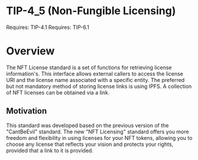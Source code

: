 # TIP-4_5 (Non-Fungible Licensing)

Requires: TIP-4.1 Requires: TIP-6.1

# Overview

The NFT License standard is a set of functions for retrieving license information's. This interface allows external callers to access the license URI and the license name associated with a specific entity. The preferred but not mandatory method of storing license links is using IPFS. A collection of NFT licenses can be obtained via a link.

## Motivation

This standard was developed based on the previous version of the "CantBeEvil" standard. The new "NFT Licensing" standard offers you more freedom and flexibility in using licenses for your NFT tokens, allowing you to choose any license that reflects your vision and protects your rights, provided that a link to it is provided.


